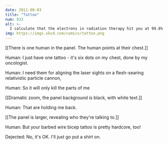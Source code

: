 ```yaml
---
date: 2011-08-03
title: "Tattoo"
num: 933
alt: >-
  I calculate that the electrons in radiation therapy hit you at 99.8% of the speed of light, and the beam used in a 90-second gamma ray therapy session could, if fired with less precision, kill a horse (they did not let me test this).
img: https://imgs.xkcd.com/comics/tattoo.png
---
```

[[There is one human in the panel.  The human points at their chest.]]

Human: I just have one tattoo - it's six dots on my chest, done by my oncologist.

Human: I need them for aligning the laser sights on a flesh-searing relativistic particle cannon,

Human: So it will only kill the parts of me

[[Dramatic zoom, the panel background is black, with white text.]]

Human: That are holding me back.

[[The panel is larger, revealing who they're talking to.]]

Human: But your barbed wire bicep tattoo is pretty hardcore, too!

Dejected: No, it's OK.  I'll just go put a shirt on.

